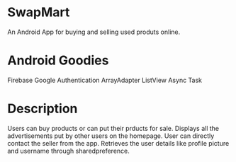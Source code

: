 # SwapMart

An Android App for buying and selling used produts online.

# Android Goodies
Firebase
Google Authentication
ArrayAdapter
ListView
Async Task

# Description
Users can buy products or can put their prducts for sale.
Displays all the advertisements put by other users on the homepage.
User can directly contact the seller from the app.
Retrieves the user details like profile picture and username through sharedpreference.


